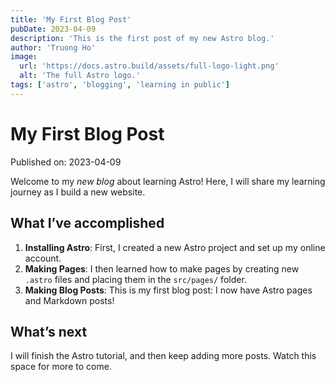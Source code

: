 ```yaml
---
title: 'My First Blog Post'
pubDate: 2023-04-09
description: 'This is the first post of my new Astro blog.'
author: 'Truong Ho'
image:
  url: 'https://docs.astro.build/assets/full-logo-light.png'
  alt: 'The full Astro logo.'
tags: ['astro', 'blogging', 'learning in public']
---
```


# My First Blog Post

Published on: 2023-04-09

Welcome to my _new blog_ about learning Astro! Here, I will share my learning journey as I build a new website.

## What I&rsquo;ve accomplished

1. **Installing Astro**: First, I created a new Astro project and set up my online account.
2. **Making Pages**: I then learned how to make pages by creating new `.astro` files and placing them in the `src/pages/` folder.
3. **Making Blog Posts**: This is my first blog post: I now have Astro pages and Markdown posts!

## What&rsquo;s next

I will finish the Astro tutorial, and then keep adding more posts. Watch this space for more to come.

